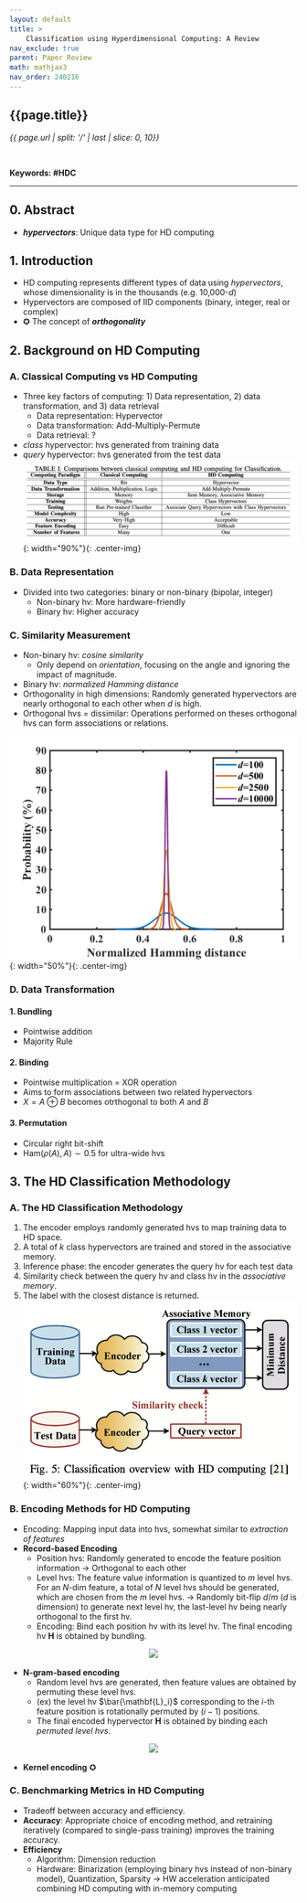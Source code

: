 ```yaml
---
layout: default
title: >
    Classification using Hyperdimensional Computing: A Review
nav_exclude: true
parent: Paper Review
math: mathjax3
nav_order: 240216
---
```


## {{page.title}}
*{{ page.url | split: '/' | last | slice: 0, 10}}*

 <br>

**Keywords: #HDC**

---

## 0. Abstract
- ***hypervectors***: Unique data type for HD computing 

## 1. Introduction
- HD computing represents different types of data using *hypervectors*, whose dimensionality is in the thousands (e.g. 10,000-$d$)
- Hypervectors are composed of IID components (binary, integer, real or complex)
- ✪ The concept of ***orthogonality***

## 2. Background on HD Computing 

### A. Classical Computing vs HD Computing 
- Three key factors of computing: 1) Data representation, 2) data transformation, and 3) data retrieval
    - Data representation: Hypervector
    - Data transformation: Add-Multiply-Permute
    - Data retrieval: ?
- *class* hypervector: hvs generated from training data
- *query* hypervector: hvs generated from the test data 
![](/img/2024-02-16-22-19-16.png){: width="90%"}{: .center-img}

### B. Data Representation
- Divided into two categories: binary or non-binary (bipolar, integer)
    - Non-binary hv: More hardware-friendly
    - Binary hv: Higher accuracy

### C. Similarity Measurement
- Non-binary hv: *cosine similarity*
    - Only depend on *orientation*, focusing on the angle and ignoring the impact of magnitude. 
- Binary hv: *normalized Hamming distance*
- Orthogonality in high dimensions: Randomly generated hypervectors are nearly orthogonal to each other when $d$ is high. 
- Orthogonal hvs = dissimilar: Operations  performed on theses orthogonal hvs can form associations or relations.  

![](/img/2024-02-16-23-01-26.png){: width="50%"}{: .center-img}

### D. Data Transformation

#### 1. Bundling 
- Pointwise addition
- Majority Rule

#### 2. Binding
- Pointwise multiplication = XOR operation
- Aims to form associations between two related hypervectors
- $X = A \oplus B$ becomes otrthogonal to both $A$ and $B$

#### 3. Permutation
- Circular right bit-shift
- $\text{Ham}(\rho (A), A) \sim 0.5$ for ultra-wide hvs

## 3. The HD Classification Methodology
### A. The HD Classification Methodology 
1. The encoder employs randomly generated hvs to map training data to HD space. 
2. A total of $k$ class hypervectors are trained and stored in the associative memory. 
3. Inference phase: the encoder generates the query hv for each test data
4. Similarity check between the query hv and class hv in the *associative memory*. 
5. The label with the closest distance is returned. 
![](/img/2024-02-28-20-41-35.png){: width="60%"}{: .center-img}

### B. Encoding Methods for HD Computing 
- Encoding: Mapping input data into hvs, somewhat similar to *extraction of features*
- **Record-based Encoding**  
    - Position hvs: Randomly generated to encode the feature position information → Orthogonal to each other  
    - Level hvs: The feature value information is quantized to $m$ level hvs. For an $N$-dim feature, a total of $N$ level hvs should be generated, which are chosen from the $m$ level hvs. → Randomly bit-flip $d/m$ ($d$ is dimension) to generate next level hv, the last-level hv being nearly orthogonal to the first hv. 
    - Encoding: Bind each position hv with its level hv. The final encoding hv $\mathbf{H}$ is obtained by bundling. 
<!-- $$
\begin{aligned}
& \mathbf{H}=\overline{\mathbf{L}}_1 \oplus \mathrm{ID}_1+\overline{\mathbf{L}}_2 \oplus \mathrm{ID}_2+\cdots+\overline{\mathbf{L}}_N \oplus \mathrm{ID}_N \\
& \overline{\mathbf{L}}_i \in\left\{\mathbf{L}_1, \mathbf{L}_2, \cdots, \mathbf{L}_m\right\}, \text { where } 1 \leq i \leq N
\end{aligned}
$$ --> 

<div align="center"><img style="background: white;" src="https://latex.codecogs.com/svg.latex?%5Cbegin%7Baligned%7D%0A%26%20%5Cmathbf%7BH%7D%3D%5Coverline%7B%5Cmathbf%7BL%7D%7D_1%20%5Coplus%20%5Cmathrm%7BID%7D_1%2B%5Coverline%7B%5Cmathbf%7BL%7D%7D_2%20%5Coplus%20%5Cmathrm%7BID%7D_2%2B%5Ccdots%2B%5Coverline%7B%5Cmathbf%7BL%7D%7D_N%20%5Coplus%20%5Cmathrm%7BID%7D_N%20%5C%5C%0A%26%20%5Coverline%7B%5Cmathbf%7BL%7D%7D_i%20%5Cin%5Cleft%5C%7B%5Cmathbf%7BL%7D_1%2C%20%5Cmathbf%7BL%7D_2%2C%20%5Ccdots%2C%20%5Cmathbf%7BL%7D_m%5Cright%5C%7D%2C%20%5Ctext%20%7B%20where%20%7D%201%20%5Cleq%20i%20%5Cleq%20N%0A%5Cend%7Baligned%7D"></div>  

- **N-gram-based encoding**
    - Random level hvs are generated, then feature values are obtained by permuting these level hvs. 
    - (ex) the level hv $\bar{\mathbf{L}_i}$ corresponding to the $i$-th feature position is rotationally permuted by $(i-1)$ positions. 
    - The final encoded hypervector $\mathbf{H}$ is obtained by binding each *permuted level hvs*.
<!-- $$
\begin{aligned}
& \mathbf{H}=\overline{\mathbf{L}}_1 \oplus \rho \overline{\mathbf{L}}_2 \oplus \cdots \oplus \rho^{N-1} \overline{\mathbf{L}}_N \\
& \overline{\mathbf{L}}_i \in\left\{\mathbf{L}_1, \mathbf{L}_2, \cdots, \mathbf{L}_m\right\}, \text { where } 1 \leq i \leq N
\end{aligned}
$$ --> 

<div align="center"><img style="background: white;" src="https://latex.codecogs.com/svg.latex?%5Cbegin%7Baligned%7D%0A%26%20%5Cmathbf%7BH%7D%3D%5Coverline%7B%5Cmathbf%7BL%7D%7D_1%20%5Coplus%20%5Crho%20%5Coverline%7B%5Cmathbf%7BL%7D%7D_2%20%5Coplus%20%5Ccdots%20%5Coplus%20%5Crho%5E%7BN-1%7D%20%5Coverline%7B%5Cmathbf%7BL%7D%7D_N%20%5C%5C%0A%26%20%5Coverline%7B%5Cmathbf%7BL%7D%7D_i%20%5Cin%5Cleft%5C%7B%5Cmathbf%7BL%7D_1%2C%20%5Cmathbf%7BL%7D_2%2C%20%5Ccdots%2C%20%5Cmathbf%7BL%7D_m%5Cright%5C%7D%2C%20%5Ctext%20%7B%20where%20%7D%201%20%5Cleq%20i%20%5Cleq%20N%0A%5Cend%7Baligned%7D"></div> 

- **Kernel encoding** ✪

### C. Benchmarking Metrics in HD Computing 
- Tradeoff between accuracy and efficiency. 
- **Accuracy**: Appropriate choice of encoding method, and retraining iteratively (compared to single-pass training) improves the training accuracy. 
- **Efficiency**
    - Algorithm: Dimension reduction
    - Hardware: Binarization (employing binary hvs instead of non-binary model), Quantization, Sparsity → HW acceleration anticipated combining HD computing with in-memory computing 